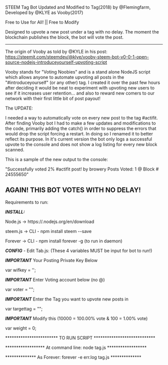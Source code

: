 STEEM Tag Bot
Updated and Modified to Tag(2018) by @Flemingfarm, Developed by @KLYE as Vooby(2017)

Free to Use for All! || Free to Modify

Designed to upvote a new post under a tag with no delay. The moment the blockchain 
publishes the block, the bot will vote the post.

------------------------------------------------------------------------------------------------------------------------------
The origin of Vooby as told by @KYLE in his post: https://steemit.com/steemdev/@klye/vooby-steem-bot-v0-0-1-open-source-nodejs-introduceyourself-upvoting-script

Vooby stands for "Voting Noobies" and is a stand alone NodeJS script which allows anyone to automate upvoting all posts in the
"#introduceyourself" (or any other) tag. I created it over the past few hours after deciding it would be neat to experiment with
upvoting new users to see if it increases user retention... and also to reward new comers to our network with their first little bit of
post payout!

The UPDATE:

I needed a way to automatically vote on every new post to the tag #actifit. After finding Vooby bot I had to make a few updates and modifications to the code, primarily adding the catch() in order to suppress the errors that would drop the script forcing a restart. In doing so I renamed it to better reflect its purpose. In it's current version the bot only logs a
successful upvote to the console and does not show a log listing for every new block scanned. 

This is a sample of the new output to the console: 

"Successfully voted 2% #actifit post! by browery  Posts Voted: 1 @ Block # 24555650"

AGAIN! THIS BOT VOTES WITH NO DELAY! 
------------------------------------------------------------------------------------------------------------------------------

Requirements to run:

***INSTALL:*** 

Node.js ->	https://.nodejs.org/en/download

steem.js -> CLI - npm install steem --save

Forever ->  CLI - npm install forever -g (to run in daemon)

***CONFIG*** - Edit Tab.js:
(These 4 variables MUST be input for bot to run!)

***IMPORTANT*** Your Posting Private Key Below

var wifkey = '';

***IMPORTANT*** Enter Voting account below (no @)

var voter = "";

***IMPORTANT*** Enter the Tag you want to upvote new posts in

var targettag = "";

***IMPORTANT*** Modify this (10000 = 100.00% vote & 100 = 1.00% vote)

var weight = 0;


************************ TO RUN SCRIPT ****************************

****************** At command line:  node tag.js ******************

************** As Forever: forever -e err.log tag.js **************
